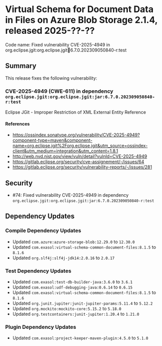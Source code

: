 # Virtual Schema for Document Data in Files on Azure Blob Storage 2.1.4, released 2025-??-??

Code name: Fixed vulnerability CVE-2025-4949 in org.eclipse.jgit:org.eclipse.jgit:jar:6.7.0.202309050840-r:test

## Summary

This release fixes the following vulnerability:

### CVE-2025-4949 (CWE-611) in dependency `org.eclipse.jgit:org.eclipse.jgit:jar:6.7.0.202309050840-r:test`
Eclipse JGit - Improper Restriction of XML External Entity Reference
#### References
* https://ossindex.sonatype.org/vulnerability/CVE-2025-4949?component-type=maven&component-name=org.eclipse.jgit%2Forg.eclipse.jgit&utm_source=ossindex-client&utm_medium=integration&utm_content=1.8.1
* http://web.nvd.nist.gov/view/vuln/detail?vulnId=CVE-2025-4949
* https://gitlab.eclipse.org/security/cve-assignement/-/issues/64
* https://gitlab.eclipse.org/security/vulnerability-reports/-/issues/281

## Security

* #74: Fixed vulnerability CVE-2025-4949 in dependency `org.eclipse.jgit:org.eclipse.jgit:jar:6.7.0.202309050840-r:test`

## Dependency Updates

### Compile Dependency Updates

* Updated `com.azure:azure-storage-blob:12.29.0` to `12.30.0`
* Updated `com.exasol:virtual-schema-common-document-files:8.1.5` to `8.1.6`
* Updated `org.slf4j:slf4j-jdk14:2.0.16` to `2.0.17`

### Test Dependency Updates

* Updated `com.exasol:test-db-builder-java:3.6.0` to `3.6.1`
* Updated `com.exasol:udf-debugging-java:0.6.14` to `0.6.15`
* Updated `com.exasol:virtual-schema-common-document-files:8.1.5` to `8.1.6`
* Updated `org.junit.jupiter:junit-jupiter-params:5.11.4` to `5.12.2`
* Updated `org.mockito:mockito-core:5.15.2` to `5.18.0`
* Updated `org.testcontainers:junit-jupiter:1.20.4` to `1.21.0`

### Plugin Dependency Updates

* Updated `com.exasol:project-keeper-maven-plugin:4.5.0` to `5.1.0`
